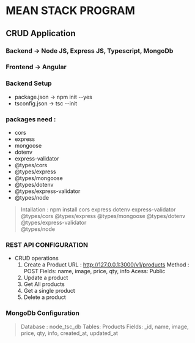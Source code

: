 # MEAN STACK PROGRAM
## CRUD Application

### Backend -> Node JS, Express JS, Typescript, MongoDb
### Frontend -> Angular

### Backend Setup
* package.json -> npm init --yes
* tsconfig.json -> tsc --init

### packages need :
* cors
* express
* mongoose
* dotenv
* express-validator
* @types/cors
* @types/express
* @types/mongoose
* @types/dotenv
* @types/express-validator
* @types/node

> Intallation : npm install cors express dotenv express-validator @types/cors @types/express @types/mongoose @types/dotenv @types/express-validator  
@types/node
### REST API CONFIGURATION
* CRUD operations
  1. Create a Product
URL : http://127.0.0.1:3000/v1/products Method : POST Fields: name, image, price, qty, info Acess: Public
  2. Update a product
  3. Get All products
  4. Get a single product
  5. Delete a product

### MongoDb Configuration
> Database : node_tsc_db
> Tables: Products
> Fields: _id, name, image, price, qty, info, created_at, updated_at